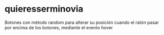 # quieresserminovia
Botones con método random para alterar su posición cuando el ratón pasar por encima de los botones, mediante el evento hover
